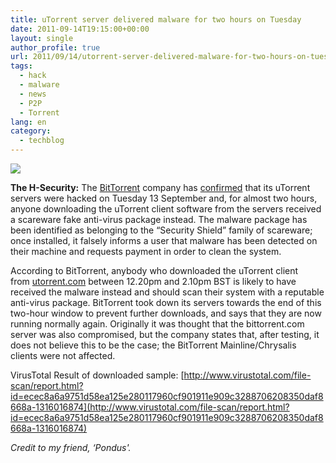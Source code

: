 ```yaml
---
title: uTorrent server delivered malware for two hours on Tuesday
date: 2011-09-14T19:15:00+00:00
layout: single
author_profile: true
url: 2011/09/14/utorrent-server-delivered-malware-for-two-hours-on-tuesday/
tags:
  - hack
  - malware
  - news
  - P2P
  - Torrent
lang: en
category: 
  - techblog
---
```

[![](http://4.bp.blogspot.com/-MC672LmKwQE/TnD1je5kzBI/AAAAAAAAECE/HAvio1PxGng/s1600/uTorrentMain.png)](http://4.bp.blogspot.com/-MC672LmKwQE/TnD1je5kzBI/AAAAAAAAECE/HAvio1PxGng/s1600/uTorrentMain.png)

**The H-Security:** The [BitTorrent](http://www.bittorrent.com/) company has [confirmed](http://blog.bittorrent.com/2011/09/13/security-incident/) that its uTorrent servers were hacked on Tuesday 13 September and, for almost two hours, anyone downloading the uTorrent client software from the servers received a scareware fake anti-virus package instead. The malware package has been identified as belonging to the “Security Shield” family of scareware; once installed, it falsely informs a user that malware has been detected on their machine and requests payment in order to clean the system.

According to BitTorrent, anybody who downloaded the uTorrent client from [utorrent.com](http://utorrent.com/) between 12.20pm and 2.10pm BST is likely to have received the malware instead and should scan their system with a reputable anti-virus package. BitTorrent took down its servers towards the end of this two-hour window to prevent further downloads, and says that they are now running normally again. Originally it was thought that the bittorrent.com server was also compromised, but the company states that, after testing, it does not believe this to be the case; the BitTorrent Mainline/Chrysalis clients were not affected.

VirusTotal Result of downloaded sample: [http://www.virustotal.com/file-scan/report.html?id=ecec8a6a9751d58ea125e280117960cf901911e909c3288706208350daf8668a-1316016874](http://www.virustotal.com/file-scan/report.html?id=ecec8a6a9751d58ea125e280117960cf901911e909c3288706208350daf8668a-1316016874)

_Credit to my friend, ‘Pondus'._